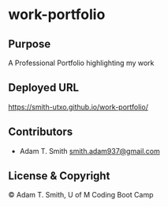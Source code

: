 # work-portfolio


## Purpose
A Professional Portfolio highlighting my work


## Deployed URL 
https://smith-utxo.github.io/work-portfolio/


## Contributors 
- Adam T. Smith <smith.adam937@gmail.com> 


## License & Copyright
 © Adam T. Smith, U of M Coding Boot Camp 

 